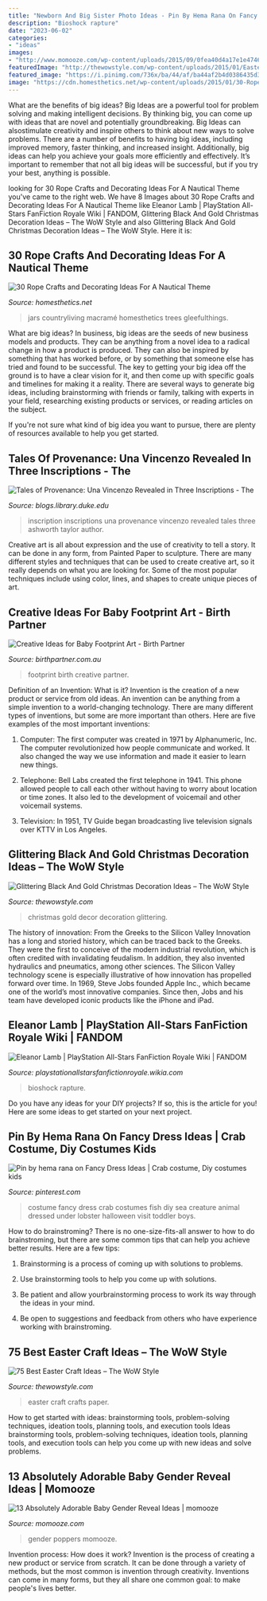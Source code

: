 ```yaml
---
title: "Newborn And Big Sister Photo Ideas - Pin By Hema Rana On Fancy Dress Ideas"
description: "Bioshock rapture"
date: "2023-06-02"
categories:
- "ideas"
images:
- "http://www.momooze.com/wp-content/uploads/2015/09/0fea40d4a17e1e474625450b2e4669b6.jpg"
featuredImage: "http://thewowstyle.com/wp-content/uploads/2015/01/Easter-crafts-from-paper-1336986022_38.jpg"
featured_image: "https://i.pinimg.com/736x/ba/44/af/ba44af2b4d0386435d38ee97713d312b--fish-costume-crab-costume-kids.jpg"
image: "https://cdn.homesthetics.net/wp-content/uploads/2015/01/30-Rope-Crafts-and-Decorating-Ideas-For-A-Nautical-Theme_homesthetics-13.jpg"
---
```



What are the benefits of big ideas?
Big Ideas are a powerful tool for problem solving and making intelligent decisions. By thinking big, you can come up with ideas that are novel and potentially groundbreaking. Big Ideas can alsostimulate creativity and inspire others to think about new ways to solve problems.
There are a number of benefits to having big ideas, including improved memory, faster thinking, and increased insight. Additionally, big ideas can help you achieve your goals more efficiently and effectively. It’s important to remember that not all big ideas will be successful, but if you try your best, anything is possible.

	

		
looking for 30 Rope Crafts and Decorating Ideas For A Nautical Theme you've came to the right web. We have 8 Images about 30 Rope Crafts and Decorating Ideas For A Nautical Theme like Eleanor Lamb | PlayStation All-Stars FanFiction Royale Wiki | FANDOM, Glittering Black And Gold Christmas Decoration Ideas – The WoW Style and also Glittering Black And Gold Christmas Decoration Ideas – The WoW Style. Here it is:
		
    
## 30 Rope Crafts And Decorating Ideas For A Nautical Theme

<img loading=lazy src="https://cdn.homesthetics.net/wp-content/uploads/2015/01/30-Rope-Crafts-and-Decorating-Ideas-For-A-Nautical-Theme_homesthetics-13.jpg" onerror="this.onerror=null;this.src='https://tse3.mm.bing.net/th?id=OIP.zsLTWX92gnO6C70yNucF9wHaJ5&amp;pid=15.1';" alt="30 Rope Crafts and Decorating Ideas For A Nautical Theme">

_Source: homesthetics.net_

>jars countryliving macramé homesthetics trees gleefulthings. 

	

What are big ideas?
In business, big ideas are the seeds of new business models and products. They can be anything from a novel idea to a radical change in how a product is produced. They can also be inspired by something that has worked before, or by something that someone else has tried and found to be successful. 
The key to getting your big idea off the ground is to have a clear vision for it, and then come up with specific goals and timelines for making it a reality. There are several ways to generate big ideas, including brainstorming with friends or family, talking with experts in your field, researching existing products or services, or reading articles on the subject. 

If you're not sure what kind of big idea you want to pursue, there are plenty of resources available to help you get started.

    
## Tales Of Provenance: Una Vincenzo Revealed In Three Inscriptions - The

<img loading=lazy src="http://blogs.library.duke.edu/rubenstein/files/2017/07/Baby-inscription.jpg" onerror="this.onerror=null;this.src='https://tse1.mm.bing.net/th?id=OIP.nMWFwfEUrWDDLSgyuyMaCgHaKY&amp;pid=15.1';" alt="Tales of Provenance: Una Vincenzo Revealed in Three Inscriptions - The">

_Source: blogs.library.duke.edu_

>inscription inscriptions una provenance vincenzo revealed tales three ashworth taylor author. 

	

Creative art is all about expression and the use of creativity to tell a story. It can be done in any form, from Painted Paper to sculpture. There are many different styles and techniques that can be used to create creative art, so it really depends on what you are looking for. Some of the most popular techniques include using color, lines, and shapes to create unique pieces of art.

    
## Creative Ideas For Baby Footprint Art - Birth Partner

<img loading=lazy src="https://birthpartner.com.au/wp-content/uploads/2016/05/baby-footprint-art-6.jpg" onerror="this.onerror=null;this.src='https://tse1.mm.bing.net/th?id=OIP.bRh31N_UCG3sLCFH7VOrzgHaFX&amp;pid=15.1';" alt="Creative Ideas for Baby Footprint Art - Birth Partner">

_Source: birthpartner.com.au_

>footprint birth creative partner. 

	

Definition of an Invention: What is it?
Invention is the creation of a new product or service from old ideas. An invention can be anything from a simple invention to a world-changing technology. There are many different types of inventions, but some are more important than others. Here are five examples of the most important inventions: 
1) Computer: The first computer was created in 1971 by Alphanumeric, Inc. The computer revolutionized how people communicate and worked. It also changed the way we use information and made it easier to learn new things.

2) Telephone: Bell Labs created the first telephone in 1941. This phone allowed people to call each other without having to worry about location or time zones. It also led to the development of voicemail and other voicemail systems.

3) Television: In 1951, TV Guide began broadcasting live television signals over KTTV in Los Angeles.

    
## Glittering Black And Gold Christmas Decoration Ideas – The WoW Style

<img loading=lazy src="http://thewowstyle.com/wp-content/uploads/2014/11/Glittering-Black-And-Gold-Christmas-Decor-ideas-34.jpg" onerror="this.onerror=null;this.src='https://tse1.mm.bing.net/th?id=OIP.TAqIYwAU18XuJF-VRNIYIwHaJ3&amp;pid=15.1';" alt="Glittering Black And Gold Christmas Decoration Ideas – The WoW Style">

_Source: thewowstyle.com_

>christmas gold decor decoration glittering. 

	

The history of innovation: From the Greeks to the Silicon Valley
Innovation has a long and storied history, which can be traced back to the Greeks. They were the first to conceive of the modern industrial revolution, which is often credited with invalidating feudalism. In addition, they also invented hydraulics and pneumatics, among other sciences.
The Silicon Valley technology scene is especially illustrative of how innovation has propelled forward over time. In 1969, Steve Jobs founded Apple Inc., which became one of the world’s most innovative companies. Since then, Jobs and his team have developed iconic products like the iPhone and iPad.

    
## Eleanor Lamb | PlayStation All-Stars FanFiction Royale Wiki | FANDOM

<img loading=lazy src="https://vignette.wikia.nocookie.net/playstationallstarsfanfictionroyale/images/b/b0/Eleanor_Lamb.png/revision/latest?cb=20130318022248" onerror="this.onerror=null;this.src='https://tse2.mm.bing.net/th?id=OIP.CkbWyEkXVt_f_7hVt4X0aQHaQG&amp;pid=15.1';" alt="Eleanor Lamb | PlayStation All-Stars FanFiction Royale Wiki | FANDOM">

_Source: playstationallstarsfanfictionroyale.wikia.com_

>bioshock rapture. 

	

Do you have any ideas for your DIY projects? If so, this is the article for you! Here are some ideas to get started on your next project.

    
## Pin By Hema Rana On Fancy Dress Ideas | Crab Costume, Diy Costumes Kids

<img loading=lazy src="https://i.pinimg.com/736x/ba/44/af/ba44af2b4d0386435d38ee97713d312b--fish-costume-crab-costume-kids.jpg" onerror="this.onerror=null;this.src='https://tse3.mm.bing.net/th?id=OIP.chXtoZ9unUSIDIUq8GfyxAHaJ7&amp;pid=15.1';" alt="Pin by hema rana on Fancy Dress Ideas | Crab costume, Diy costumes kids">

_Source: pinterest.com_

>costume fancy dress crab costumes fish diy sea creature animal dressed under lobster halloween visit toddler boys. 

	

How to do brainstroming?
There is no one-size-fits-all answer to how to do brainstroming, but there are some common tips that can help you achieve better results. Here are a few tips:
1. Brainstorming is a process of coming up with solutions to problems.

2. Use brainstorming tools to help you come up with solutions.

3. Be patient and allow yourbrainstorming process to work its way through the ideas in your mind.

4. Be open to suggestions and feedback from others who have experience working with brainstroming.

    
## 75 Best Easter Craft Ideas – The WoW Style

<img loading=lazy src="http://thewowstyle.com/wp-content/uploads/2015/01/Easter-crafts-from-paper-1336986022_38.jpg" onerror="this.onerror=null;this.src='https://tse1.mm.bing.net/th?id=OIP.W9cAZ1hds28sTAl5rI0RUwHaLH&amp;pid=15.1';" alt="75 Best Easter Craft Ideas – The WoW Style">

_Source: thewowstyle.com_

>easter craft crafts paper. 

	

How to get started with ideas: brainstorming tools, problem-solving techniques, ideation tools, planning tools, and execution tools
Ideas brainstorming tools, problem-solving techniques, ideation tools, planning tools, and execution tools can help you come up with new ideas and solve problems.

    
## 13 Absolutely Adorable Baby Gender Reveal Ideas | Momooze

<img loading=lazy src="http://www.momooze.com/wp-content/uploads/2015/09/0fea40d4a17e1e474625450b2e4669b6.jpg" onerror="this.onerror=null;this.src='https://tse1.mm.bing.net/th?id=OIP.BLeK6BChPqhqWSmWOpE6TQAAAA&amp;pid=15.1';" alt="13 Absolutely Adorable Baby Gender Reveal Ideas | momooze">

_Source: momooze.com_

>gender poppers momooze. 

	

Invention process: How does it work?
Invention is the process of creating a new product or service from scratch. It can be done through a variety of methods, but the most common is invention through creativity. Inventions can come in many forms, but they all share one common goal: to make people's lives better.

